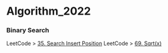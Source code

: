# Algorithm_2022
### Binary Search
LeetCode > [35. Search Insert Position](https://leetcode.com/problems/search-insert-position/)
LeetCode > [69. Sqrt(x)](https://leetcode.com/problems/sqrtx/)
